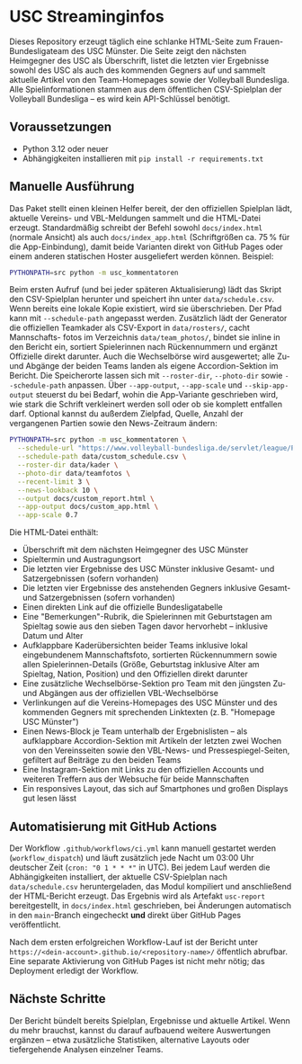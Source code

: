 # USC Streaminginfos

Dieses Repository erzeugt täglich eine schlanke HTML-Seite zum Frauen-Bundesligateam des USC Münster. Die Seite zeigt den
nächsten Heimgegner des USC als Überschrift, listet die letzten vier Ergebnisse sowohl des USC als auch des kommenden Gegners
auf und sammelt aktuelle Artikel von den Team-Homepages sowie der Volleyball Bundesliga. Alle Spielinformationen stammen aus dem
öffentlichen CSV-Spielplan der Volleyball Bundesliga – es wird kein API-Schlüssel benötigt.

## Voraussetzungen

* Python 3.12 oder neuer
* Abhängigkeiten installieren mit `pip install -r requirements.txt`

## Manuelle Ausführung

Das Paket stellt einen kleinen Helfer bereit, der den offiziellen Spielplan lädt, aktuelle Vereins- und VBL-Meldungen sammelt
und die HTML-Datei erzeugt. Standardmäßig schreibt der Befehl sowohl `docs/index.html` (normale Ansicht) als auch
`docs/index_app.html` (Schriftgrößen ca. 75 % für die App-Einbindung), damit beide Varianten direkt von GitHub Pages oder einem
anderen statischen Hoster ausgeliefert werden können. Beispiel:

```bash
PYTHONPATH=src python -m usc_kommentatoren
```

Beim ersten Aufruf (und bei jeder späteren Aktualisierung) lädt das Skript den CSV-Spielplan herunter und speichert ihn unter
`data/schedule.csv`. Wenn bereits eine lokale Kopie existiert, wird sie überschrieben. Der Pfad kann mit `--schedule-path`
angepasst werden. Zusätzlich lädt der Generator die offiziellen Teamkader als CSV-Export in `data/rosters/`, cacht Mannschafts-
fotos im Verzeichnis `data/team_photos/`, bindet sie inline in den Bericht ein, sortiert Spielerinnen nach Rückennummern und
ergänzt Offizielle direkt darunter. Auch die Wechselbörse wird ausgewertet; alle Zu- und Abgänge der beiden Teams landen als
eigene Accordion-Sektion im Bericht. Die Speicherorte lassen sich mit `--roster-dir`, `--photo-dir` sowie `--schedule-path`
anpassen. Über `--app-output`, `--app-scale` und `--skip-app-output` steuerst du bei Bedarf, wohin die App-Variante geschrieben
wird, wie stark die Schrift verkleinert werden soll oder ob sie komplett entfallen darf. Optional kannst du außerdem Zielpfad,
Quelle, Anzahl der vergangenen Partien sowie den News-Zeitraum ändern:

```bash
PYTHONPATH=src python -m usc_kommentatoren \
  --schedule-url "https://www.volleyball-bundesliga.de/servlet/league/PlayingScheduleCsvExport?matchSeriesId=776311171" \
  --schedule-path data/custom_schedule.csv \
  --roster-dir data/kader \
  --photo-dir data/teamfotos \
  --recent-limit 3 \
  --news-lookback 10 \
  --output docs/custom_report.html \
  --app-output docs/custom_app.html \
  --app-scale 0.7
```

Die HTML-Datei enthält:

* Überschrift mit dem nächsten Heimgegner des USC Münster
* Spieltermin und Austragungsort
* Die letzten vier Ergebnisse des USC Münster inklusive Gesamt- und Satzergebnissen (sofern vorhanden)
* Die letzten vier Ergebnisse des anstehenden Gegners inklusive Gesamt- und Satzergebnissen (sofern vorhanden)
* Einen direkten Link auf die offizielle Bundesligatabelle
* Eine "Bemerkungen"-Rubrik, die Spielerinnen mit Geburtstagen am Spieltag sowie aus den sieben Tagen davor hervorhebt – inklusive Datum und Alter
* Aufklappbare Kaderübersichten beider Teams inklusive lokal eingebundenem Mannschaftsfoto, sortierten Rückennummern sowie allen Spielerinnen-Details (Größe, Geburtstag inklusive Alter am Spieltag, Nation, Position) und den Offiziellen direkt darunter
* Eine zusätzliche Wechselbörse-Sektion pro Team mit den jüngsten Zu- und Abgängen aus der offiziellen VBL-Wechselbörse
* Verlinkungen auf die Vereins-Homepages des USC Münster und des kommenden Gegners mit sprechenden Linktexten (z. B. "Homepage USC Münster")
* Einen News-Block je Team unterhalb der Ergebnislisten – als aufklappbare Accordion-Sektion mit Artikeln der letzten zwei Wochen von den Vereinsseiten sowie den VBL-News- und Pressespiegel-Seiten, gefiltert auf Beiträge zu den beiden Teams
* Eine Instagram-Sektion mit Links zu den offiziellen Accounts und weiteren Treffern aus der Websuche für beide Mannschaften
* Ein responsives Layout, das sich auf Smartphones und großen Displays gut lesen lässt

## Automatisierung mit GitHub Actions

Der Workflow `.github/workflows/ci.yml` kann manuell gestartet werden (`workflow_dispatch`) und läuft zusätzlich jede Nacht um
03:00 Uhr deutscher Zeit (`cron: "0 1 * * *"` in UTC). Bei jedem Lauf werden die Abhängigkeiten installiert, der aktuelle
CSV-Spielplan nach `data/schedule.csv` heruntergeladen, das Modul kompiliert und anschließend der HTML-Bericht erzeugt. Das
Ergebnis wird als Artefakt `usc-report` bereitgestellt, in `docs/index.html` geschrieben, bei Änderungen automatisch in den
`main`-Branch eingecheckt **und** direkt über GitHub Pages veröffentlicht.

Nach dem ersten erfolgreichen Workflow-Lauf ist der Bericht unter
`https://<dein-account>.github.io/<repository-name>/` öffentlich abrufbar. Eine separate Aktivierung von GitHub Pages ist nicht mehr nötig; das Deployment erledigt der Workflow.

## Nächste Schritte

Der Bericht bündelt bereits Spielplan, Ergebnisse und aktuelle Artikel. Wenn du mehr brauchst, kannst du darauf aufbauend
weitere Auswertungen ergänzen – etwa zusätzliche Statistiken, alternative Layouts oder tiefergehende Analysen einzelner Teams.
